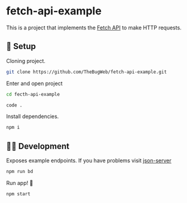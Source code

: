 # fetch-api-example

This is a project that implements the [Fetch API](https://developer.mozilla.org/en-US/docs/Web/API/Fetch_API) to make HTTP requests.

## 🔧 Setup

Cloning project.

```bash
git clone https://github.com/TheBugWeb/fetch-api-example.git
```

Enter and open project

```bash
cd fecth-api-example

code .
```

Install dependencies.

```bash
npm i
```

## 🧑‍💻 Development

Exposes example endpoints. If you have problems visit [json-server](https://www.npmjs.com/package/json-server)

```bash
npm run bd
```

Run app! 🚀

```bash
npm start
```
